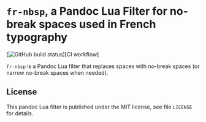 `fr-nbsp`, a Pandoc Lua Filter for no-break spaces used in French typography
==================================================================

[![GitHub build status][CI badge]][CI workflow]

`fr-nbsp` is a Pandoc Lua filter that replaces spaces with no-break
spaces (or narrow no-break spaces when needed).

[CI badge]: https://img.shields.io/github/workflow/status/RLesur/pandoc-filter-fr-nbsp/CI?logo=github

License
------------------------------------------------------------------

This pandoc Lua filter is published under the MIT license, see
file `LICENSE` for details.
